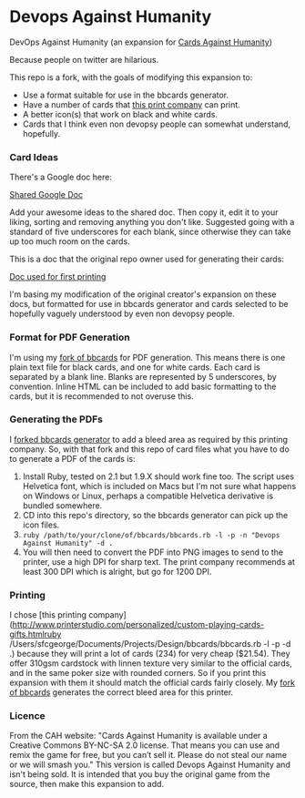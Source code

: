 # Devops Against Humanity

DevOps Against Humanity (an expansion for [Cards Against Humanity](http://www.cardsagainsthumanity.com))

Because people on twitter are hilarious.

This repo is a fork, with the goals of modifying this expansion to:

* Use a format suitable for use in the bbcards generator.
* Have a number of cards that [this print company](http://www.printerstudio.com/personalized/custom-playing-cards-gifts.html) can print.
* A better icon(s) that work on black and white cards.
* Cards that I think even non devopsy people can somewhat understand, hopefully.

### Card Ideas

There's a Google doc here:

[Shared Google Doc](https://docs.google.com/spreadsheets/d/1OKgmjNz8l7skYfrbrOtYT6QmSf_y-BzZOWJWZC3tbUQ/edit#gid=0)

Add your awesome ideas to the shared doc. Then copy it, edit it to your liking, sorting and removing anything you don't like. Suggested going with a standard of five underscores for each blank, since otherwise they can take up too much room on the cards.

This is a doc that the original repo owner used for generating their cards:

[Doc used for first printing](https://docs.google.com/spreadsheets/d/1LEf6qE3FMKRvSWRrKb3m5gcVHmw7aQctbegrWbxEsfA/edit?usp=sharing)

I'm basing my modification of the original creator's expansion on these docs, but formatted for use in bbcards generator and cards selected to be hopefully vaguely understood by even non devopsy people.


### Format for PDF Generation

I'm using my [fork of bbcards](https://github.com/sfcgeorge/bbcards) for PDF generation. This means there is one plain text file for black cards, and one for white cards. Each card is separated by a blank line. Blanks are represented by 5 underscores, by convention. Inline HTML can be included to add basic formatting to the cards, but it is recommended to not overuse this.


### Generating the PDFs

I [forked bbcards generator](https://github.com/sfcgeorge/bbcards) to add a bleed area as required by this printing company. So, with that fork and this repo of card files what you have to do to generate a PDF of the cards is:

1. Install Ruby, tested on 2.1 but 1.9.X should work fine too. The script uses Helvetica font, which is included on Macs but I'm not sure what happens on Windows or Linux, perhaps a compatible Helvetica derivative is bundled somewhere.
2. CD into this repo's directory, so the bbcards generator can pick up the icon files.
3. `ruby /path/to/your/clone/of/bbcards/bbcards.rb -l -p -n "Devops Against Humanity" -d .`
4. You will then need to convert the PDF into PNG images to send to the printer, use a high DPI for sharp text. The print company recommends at least 300 DPI which is alright, but go for 1200 DPI.


### Printing

I chose [this printing company](http://www.printerstudio.com/personalized/custom-playing-cards-gifts.htmlruby /Users/sfcgeorge/Documents/Projects/Design/bbcards/bbcards.rb -l -p -d .) because they will print a lot of cards (234) for very cheap ($21.54). They offer 310gsm cardstock with linnen texture very similar to the official cards, and in the same poker size with rounded corners. So if you print this expansion with them it should match the official cards fairly closely. My [fork of bbcards](https://github.com/sfcgeorge/bbcards) generates the correct bleed area for this printer.


### Licence

From the CAH website: "Cards Against Humanity is available under a Creative Commons BY-NC-SA 2.0 license. That means you can use and remix the game for free, but you can’t sell it. Please do not steal our name or we will smash you." This version is called Devops Against Humanity and isn't being sold. It is intended that you buy the original game from the source, then make this expansion to add.
